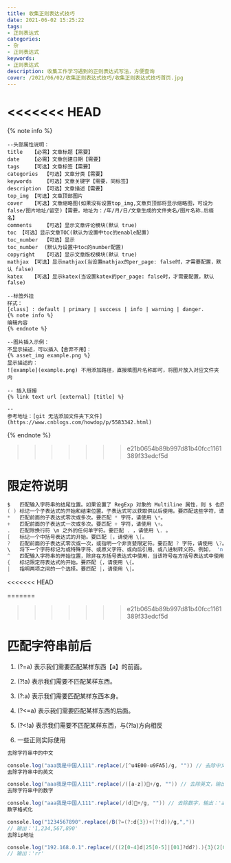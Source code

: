 ```yaml
---
title: 收集正则表达式技巧
date: 2021-06-02 15:25:22
tags: 
- 正则表达式
categories:
- 杂
- 正则表达式
keywords:
- 正则表达式
description: 收集工作学习遇到的正则表达式写法，方便查询
cover: /2021/06/02/收集正则表达式技巧/收集正则表达式技巧首页.jpg
---
```


<<<<<<< HEAD
=======
{% note info %}
```Text
--头部属性说明：
title	【必需】文章标题【需要】
date	【必需】文章创建日期【需要】
tags	【可选】文章标签【需要】
categories	【可选】文章分类【需要】
keywords	【可选】文章关键字【需要，同标签】
description	【可选】文章描述【需要】
top_img	【可选】文章顶部图片
cover	【可选】文章缩略图(如果没有设置top_img,文章页顶部将显示缩略图，可设为false/图片地址/留空)【需要，地址为：/年/月/日/文章生成的文件夹名/图片名称.后缀名】
comments	【可选】显示文章评论模块(默认 true)
toc	【可选】显示文章TOC(默认为设置中toc的enable配置)
toc_number	【可选】显示
toc_number	(默认为设置中toc的number配置)
copyright	【可选】显示文章版权模块(默认 true)
mathjax	【可选】显示mathjax(当设置mathjax的per_page: false时，才需要配置，默认 false)
katex	【可选】显示katex(当设置katex的per_page: false时，才需要配置，默认 false)

--标签外挂
样式：
[class] : default | primary | success | info | warning | danger.
{% note info %}
编辑内容
{% endnote %}

--图片插入示例：
不显示描述，可以插入【舍弃不用】：
{% asset_img example.png %}
显示描述的：
![example](example.png)	不用添加路径，直接填图片名称即可，将图片放入对应文件夹内

-- 插入链接
{% link text url [external] [title] %}

--
参考地址：[git 无法添加文件夹下文件](https://www.cnblogs.com/howdop/p/5583342.html)
```
{% endnote %}
>>>>>>> e21b0654b89b997d81b40fcc1161389f33edcf5d

# 限定符说明
```java
$	匹配输入字符串的结尾位置。如果设置了 RegExp 对象的 Multiline 属性，则 $ 也匹配 '\n' 或 '\r'。要匹配 $ 字符本身，请使用 \$。
( )	标记一个子表达式的开始和结束位置。子表达式可以获取供以后使用。要匹配这些字符，请使用 \( 和 \)。
*	匹配前面的子表达式零次或多次。要匹配 * 字符，请使用 \*。
+	匹配前面的子表达式一次或多次。要匹配 + 字符，请使用 \+。
.	匹配除换行符 \n 之外的任何单字符。要匹配 . ，请使用 \. 。
[	标记一个中括号表达式的开始。要匹配 [，请使用 \[。
?	匹配前面的子表达式零次或一次，或指明一个非贪婪限定符。要匹配 ? 字符，请使用 \?。
\	将下一个字符标记为或特殊字符、或原义字符、或向后引用、或八进制转义符。例如， 'n' 匹配字符 'n'。'\n' 匹配换行符。序列 '\\' 匹配 "\"，而 '\(' 则匹配 "("。
^	匹配输入字符串的开始位置，除非在方括号表达式中使用，当该符号在方括号表达式中使用时，表示不接受该方括号表达式中的字符集合。要匹配 ^ 字符本身，请使用 \^。
{	标记限定符表达式的开始。要匹配 {，请使用 \{。
|	指明两项之间的一个选择。要匹配 |，请使用 \|。
```

<<<<<<< HEAD

=======
>>>>>>> e21b0654b89b997d81b40fcc1161389f33edcf5d
# 匹配字符串前后
1. (?=a) 表示我们需要匹配某样东西【a】的前面。
2. (?!a) 表示我们需要不匹配某样东西。
3. (?:a) 表示我们需要匹配某样东西本身。
4. (?<=a) 表示我们需要匹配某样东西的后面。
5. (?<!a) 表示我们需要不匹配某样东西，与(?!a)方向相反

6. 一些正则实际使用
```java
去除字符串中的中文

console.log("aaa我是中国人111".replace(/[^u4E00-u9FA5]/g, "")) // 去除中文，输出：'aaa111' 
去除字符串中的英文

console.log("aaa我是中国人111".replace(/([a-z])+/g, "")) // 去除英文，输出：'我是中国人111'
去除字符串中的数字

console.log("aaa我是中国人111".replace(/(d)+/g, "")) // 去除数字，输出：'aaa我是中国人' 
数字格式化

console.log("1234567890".replace(/B(?=(?:d{3})+(?!d))/g,",")) 
// 输出：'1,234,567,890'
去除ip地址

console.log("192.168.0.1".replace(/((2[0-4]d|25[0-5]|[01]?dd?).){3}(2[0-4]d|25[0-5]|[01]?dd?)/,"rr"))
// 输出：'rr'
```
